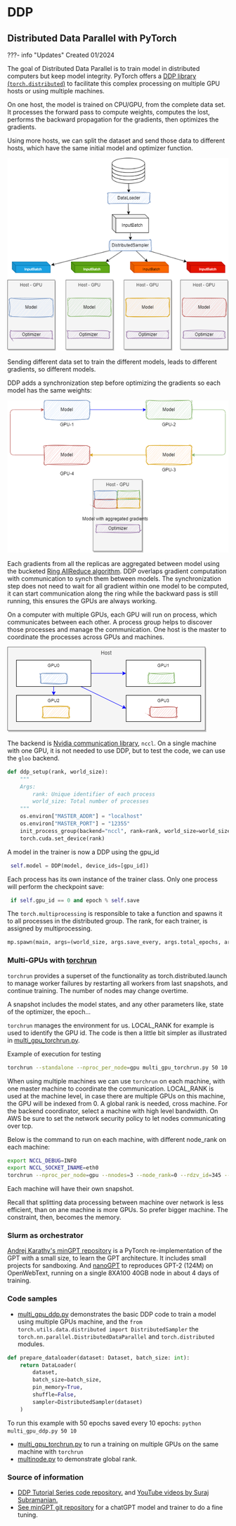 # DDP  

## Distributed Data Parallel with PyTorch

???- info "Updates"
    Created 01/2024

The goal of Distributed Data Parallel is to train model in distributed computers but keep model integrity. PyTorch offers a [DDP library (`torch.distributed`)](https://pytorch.org/tutorials/beginner/dist_overview.html) to facilitate this complex processing on multiple GPU hosts or using multiple machines.

On one host, the model is trained on CPU/GPU, from the complete data set. It processes the forward pass to compute weights, computes the lost, performs the backward propagation for the gradients, then optimizes the gradients. 

Using more hosts, we can split the dataset and send those data to different hosts, which have the same initial model and optimizer function.

![](./diagrams/ddp-1.drawio.png)

Sending different data set to train the different models, leads to different gradients, so different models.

DDP adds a synchronization step before optimizing the gradients so each model has the same weights:

![](./diagrams/ddp-2.drawio.png)

Each gradients from all the replicas are aggregated between model using the bucketed [Ring AllReduce algorithm](https://towardsdatascience.com/visual-intuition-on-ring-allreduce-for-distributed-deep-learning-d1f34b4911da). DDP overlaps gradient computation with communication to synch them between models. The synchronization step does not need to wait for all gradient within one model to be computed, it can start communication along the ring while the backward pass is still running, this ensures the GPUs are always working.

On a computer with multiple GPUs, each GPU will run on process, which communicates between each other. A process group helps to discover those processes and manage the communication. One host is the master to coordinate the processes across GPUs and machines. 

![](./diagrams/ddp-3.drawio.png)

The backend is [Nvidia communication library](https://docs.nvidia.com/deeplearning/nccl/install-guide/index.html#overview), `nccl`. On a single machine with one GPU, it is not needed to use DDP, but to test the code, we can use the `gloo` backend.

```python
def ddp_setup(rank, world_size):
    """
    Args:
        rank: Unique identifier of each process
        world_size: Total number of processes
    """
    os.environ["MASTER_ADDR"] = "localhost"
    os.environ["MASTER_PORT"] = "12355"
    init_process_group(backend="nccl", rank=rank, world_size=world_size)
    torch.cuda.set_device(rank)
```

A model in the trainer is now a DDP using the gpu_id

```python
 self.model = DDP(model, device_ids=[gpu_id])
```

Each process has its own instance of the trainer class. Only one process will perform the checkpoint save:

```python
 if self.gpu_id == 0 and epoch % self.save
```

The `torch.multiprocessing` is responsible to take a function and spawns it to all processes in the distributed group. The rank, for each trainer, is assigned by multiprocessing.

```python
mp.spawn(main, args=(world_size, args.save_every, args.total_epochs, args.batch_size), nprocs=world_size)
```

### Multi-GPUs with [torchrun](https://pytorch.org/docs/stable/elastic/run.html)

`torchrun` provides a superset of the functionality as torch.distributed.launch to manage worker failures by restarting all workers from last snapshots, and continue training. The number of nodes may change overtime.

A snapshot includes the model states, and any other parameters like, state of the optimizer, the epoch...

`torchrun` manages the environment for us. LOCAL_RANK for example is used to identify the GPU id. The code is then a little bit simpler as illustrated in [multi_gpu_torchrun.py](https://github.com/jbcodeforce/ML-studies/tree/master/pytorch/ddp/multi_gpu_torchrun.py).

Example of execution for testing

```sh
torchrun --standalone --nproc_per_node=gpu multi_gpu_torchrun.py 50 10
```

When using multiple machines we can use `torchrun` on each machine, with one master machine to coordinate the communication. LOCAL_RANK is used at the machine level, in case there are multiple GPUs on this machine, the GPU will be indexed from 0. A global rank is needed, cross machine. For the backend coordinator, select a machine with high level bandwidth. On AWS be sure to set the network security policy to let nodes communicating over tcp. 

Below is the command to run on each machine, with different node_rank on each machine:

```sh
export NCCL_DEBUG=INFO
export NCCL_SOCKET_INAME=eth0
torchrun --nproc_per_node=gpu --nnodes=3 --node_rank=0 --rdzv_id=345 --rdzv_backend=c10d --rdzv_endpoint=1720.30.23.101:29603 multi_gpu_torchrun.py 50 10
```

Each machine will have their own snapshot. 

Recall that splitting data processing between machine over network is less efficient, than on  ane machine is more GPUs. So prefer bigger machine. The constraint, then, becomes the memory.

### Slurm as orchestrator

[Andrej Karathy's minGPT repository](https://github.com/karpathy/minGPT) is a PyTorch re-implementation of the GPT with a small size, to learn the GPT architecture. It includes small projects for sandboxing. And [nanoGPT](https://github.com/karpathy/nanoGPT) to reproduces GPT-2 (124M) on OpenWebText, running on a single 8XA100 40GB node in about 4 days of training.

### Code samples

* [multi_gpu_ddp.py](https://github.com/jbcodeforce/ML-studies/tree/master/pytorch/ddp/multi_gpu_ddp.py) demonstrates the basic DDP code to train a model using multiple GPUs machine, and the `from torch.utils.data.distributed import DistributedSampler` the `torch.nn.parallel.DistributedDataParallel` and `torch.distributed` modules. 

```python
def prepare_dataloader(dataset: Dataset, batch_size: int):
    return DataLoader(
        dataset,
        batch_size=batch_size,
        pin_memory=True,
        shuffle=False,
        sampler=DistributedSampler(dataset)
    )

```

To run this example with 50 epochs saved every 10 epochs: `python multi_gpu_ddp.py 50 10 `

* [multi_gpu_torchrun.py](https://github.com/jbcodeforce/ML-studies/tree/master/pytorch/ddp/multi_gpu_torchrun.py) to run a training on multiple GPUs on the same machine with `torchrun`
* [multinode.py](https://github.com/jbcodeforce/ML-studies/tree/master/pytorch/ddp/multinode.py) to demonstrate global rank.


### Source of information

* [DDP Tutorial Series code repository.](https://github.com/pytorch/examples/tree/main/distributed/ddp-tutorial-series) and [YouTube videos by Suraj Subramanian.](https://www.youtube.com/playlist?list=PL_lsbAsL_o2CSuhUhJIiW0IkdT5C2wGWj)
* [See minGPT git repository](https://github.com/subramen/minGPT-ddp) for a chatGPT model and trainer to do a fine tuning.